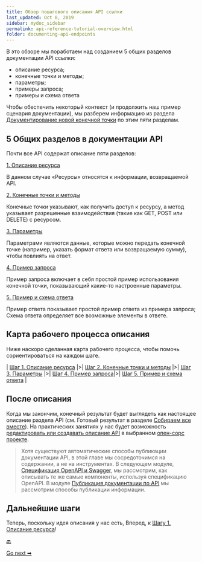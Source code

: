 ```yaml
---
title: Обзор пошагового описания API ссылки
last_updated: Oct 8, 2019
sidebar: mydoc_sidebar
permalink: api-reference-tutorial-overview.html
folder: documenting-api-endpoints
---
```


В это обзоре мы поработаем над созданием 5 общих разделов документации API ссылки:

- описание ресурса;
- конечные точки и методы;
- параметры;
- примеры запроса;
- примеры и схема ответа

Чтобы обеспечить некоторый контекст (и продолжить наш пример сценария документации), мы разберем информацию из раздела [Документирование новой конечной точки](new-endpoint.html#wikiSerf) по этим пяти разделам.

<a name="commonSection"></a>
## 5 Общих разделов в документации API

Почти все API содержат описание пяти разделов:

[1. Описание ресурса](step1-resourse-description.html)

В данном случае «Ресурсы» относятся к информации, возвращаемой API.

[2. Конечные точки и методы](step2-endpoints-and-methods.html)

Конечные точки указывают, как получить доступ к ресурсу, а метод указывает разрешенные взаимодействия (такие как GET, POST или DELETE) с ресурсом.

[3. Параметры](step3-parameters.html)

Параметрами являются данные, которые можно передать конечной точке (например, указать формат ответа или возвращаемую сумму), чтобы повлиять на ответ.

[4. Пример запроса](step4-request-example.html)

Пример запроса включает в себя простой пример использования конечной точки, показывающий какие-то настроенные параметры.

[5. Пример и схема ответа](step5-response-example-and-schema.html)

Пример ответа показывает простой пример ответа из примера запроса; Схема ответа определяет все возможные элементы в ответе.

<a name="map"></a>
## Карта рабочего процесса описания

Ниже наскоро сделанная карта рабочего процесса, чтобы помочь сориентироваться на каждом шаге.

| [Шаг 1. Описание ресурса](step1-resourse-description.html) |>| [Шаг 2. Конечные точки и методы](step2-endpoints-and-methods.html) |>| [Шаг 3. Параметры](step3-parameters.html) |>| [Шаг 4. Пример запроса](step4-request-example.html)|>| [Шаг 5. Пример и схема ответа](step5-response-example-and-schema.html) |

<a name="afterTutorial"></a>
## После описания

Когда мы закончим, конечный результат будет выглядеть как настоящее описание раздела API (см. Готовый результат в разделе [Собираем все вместе](putt-all-together.html)). На практических занятиях у нас будет возможность [редактировать или создавать описание API](evaluate-api-referense-docs.html) в выбранном [опен-сорс проекте](find-open-source-project.html).

> Хотя существуют автоматические способы публикации документации API, в этой главе мы сосредоточимся на содержании, а не на инструментах. В следующем модуле, [Спецификация OpenAPI и Swagger](about-fourth-module.html), мы рассмотрим, как описывать те же самые компоненты, используя спецификацию OpenAPI. В модуле [Публикация документации по API](about-seventh-module.html) мы рассмотрим способы публикации информации.

<a name="nextSteps"></a>
## Дальнейшие шаги

Теперь, поскольку идея описания у нас есть, Вперед, к [Шагу 1. Описание ресурса](step1-resourse-description.html)!

[🔙](new-endpoint.html)

[Go next ➡](step1-resourse-description.html)

